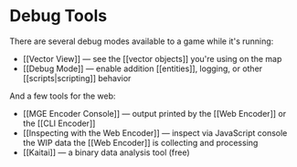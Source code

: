 # Debug Tools

There are several debug modes available to a game while it's running:

- [[Vector View]] — see the [[vector objects]] you're using on the map
- [[Debug Mode]] — enable addition [[entities]], logging, or other [[scripts|scripting]] behavior

And a few tools for the web:

- [[MGE Encoder Console]] — output printed by the [[Web Encoder]] or the [[CLI Encoder]]
- [[Inspecting with the Web Encoder]] — inspect via JavaScript console the WIP data the [[Web Encoder]] is collecting and processing
- [[Kaitai]] — a binary data analysis tool (free)
